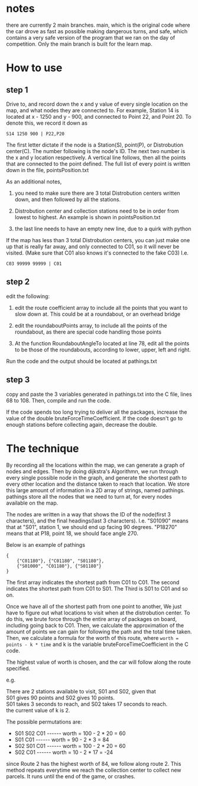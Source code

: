 # notes

there are currently 2 main branches. main, which is the original code where the car drove as fast as possible making dangerous turns, and safe, which contains a very safe version of the program that we ran on the day of competition. Only the main branch is built for the learn map. 

# How to use

## step 1
Drive to, and record down the x and y value of every single location on the map, and what nodes they are connected to.
For example, Station 14 is located at x - 1250 and y - 900, and connected to Point 22, and Point 20. To denote this, we record it down as 

```S14 1250 900 | P22,P20```

The first letter dictate if the node is a Station(S), point(P), or Distrobution center(C). The number following is the node's ID. The next two number is the x and y location respectively. A vertical line follows, then all the points that are connected to the point defined. The full list of every point is written down in the file, pointsPosition.txt

As an additional notes,
1. you need to make sure there are 3 total Distrobution centers written down, and then followed by all the stations. 

2. Distrobution center and collection stations need to be in order from lowest to highest. An example is shown in pointsPosition.txt

3. the last line needs to have an empty new line, due to a quirk with python

If the map has less than 3 total Distrobution centers, you can just make one up that is really far away, and only connected to C01, so it will never be visited. (Make sure that C01 also knows it's connected to the fake C03) I.e.

```C03 99999 99999 | C01```

## step 2
edit the following:

1. edit the route coefficient array to include all the points that you want to slow down at. This could be at a roundabout, or an overhead bridge

2. edit the roundaboutPoints array, to include all the points of the roundabout, as there are special code handling those points

3. At the function RoundaboutAngleTo located at line 78, edit all the points to be those of the roundabouts, according to lower, upper, left and right.

Run the code and the output should be located at pathings.txt

## step 3
copy and paste the 3 variables generated in pathings.txt into the C file, lines 68 to 108. Then, compile and run the code.

If the code spends too long trying to deliver all the packages, increase the value of the double bruteForceTimeCoefficient. If the code doesn't go to enough stations before collecting again, decrease the double.


# The technique
By recording all the locations within the map, we can generate a graph of nodes and edges. Then by doing dijkstra's Algorithmn, we run through every single possible node in the graph, and generate the shortest path to every other location and the distance taken to reach that location. We store this large amount of information in a 2D array of strings, named pathings. pathings store all the nodes that we need to turn at, for every nodes available on the map.

The nodes are written in a way that shows the ID of the node(first 3 characters), and the final headings(last 3 characters). I.e. "S01090" means that at "S01", station 1, we should end up facing 90 degrees. "P18270" means that at P18, point 18, we should face angle 270.

Below is an example of pathings

```
{
    {"C01180"}, {"C01180", "S01180"},
    {"S01000", "C01180"}, {"S01180"}
}
```
The first array indicates the shortest path from C01 to C01. The second indicates the shortest path from C01 to S01. The Third is S01 to C01 and so on. 


Once we have all of the shortest path from one point to another, We just have to figure out what locations to visit when at the distrobution center. To do this, we brute force through the entire array of packages on board, including going back to C01.
Then, we calculate the approximation of the amount of points we can gain for following the path and the total time taken. 
Then, we calculate a formula for the worth of this route, where ```worth = points - k * time```
and k is the variable bruteForceTimeCoefficient in the C code. 

The highest value of worth is chosen, and the car will follow along the route specified.

e.g.

There are 2 stations available to visit, S01 and S02, given that\
S01 gives 90 points and S02 gives 10 points.\
S01 takes 3 seconds to reach, and S02 takes 17 seconds to reach.\
the current value of k is 2.

The possible permutations are:

* S01 S02 C01 ------ worth = 100 - 2 * 20 = 60
* S01 C01 ------ worth = 90 - 2 * 3 = 84
* S02 S01 C01 ------ worth = 100 - 2 * 20 = 60
* S02 C01 ------ worth = 10 - 2 * 17 = -24

since Route 2 has the highest worth of 84, we follow along route 2. This method repeats everytime we reach the collection center to collect new parcels. It runs until the end of the game, or crashes.